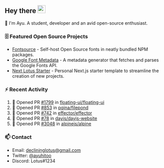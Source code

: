 ## Hey there <img src="https://media.giphy.com/media/hvRJCLFzcasrR4ia7z/giphy.gif" width="25" height="25">

📝 I'm Ayu. A student, developer and an avid open-source enthusiast.

### 🗄 Featured Open Source Projects

- [Fontsource](https://github.com/fontsource/fontsource) - Self-host Open Source fonts in neatly bundled NPM packages.
- [Google Font Metadata](https://github.com/fontsource/google-font-metadata) - A metadata generator that fetches and parses the Google Fonts API.
- [Next Lotus Starter](https://github.com/DecliningLotus/next-lotus-starter) - Personal Next.js starter template to streamline the creation of new projects.

### ⚡ Recent Activity

<!--START_SECTION:activity-->

1. 💪 Opened PR [#1799](https://github.com/floating-ui/floating-ui/pull/1799) in [floating-ui/floating-ui](https://github.com/floating-ui/floating-ui)
2. 💪 Opened PR [#853](https://github.com/pqina/filepond/pull/853) in [pqina/filepond](https://github.com/pqina/filepond)
3. 💪 Opened PR [#742](https://github.com/effector/effector/pull/742) in [effector/effector](https://github.com/effector/effector)
4. 💪 Opened PR [#78](https://github.com/dayjs/dayjs-website/pull/78) in [dayjs/dayjs-website](https://github.com/dayjs/dayjs-website)
5. 💪 Opened PR [#3048](https://github.com/alpinejs/alpine/pull/3048) in [alpinejs/alpine](https://github.com/alpinejs/alpine)
<!--END_SECTION:activity-->

### 📫 Contact

- Email: declininglotus@gmail.com
- Twitter: [@ayuhitoo](https://twitter.com/ayuhitoo)
- Discord: Lotus#1234
